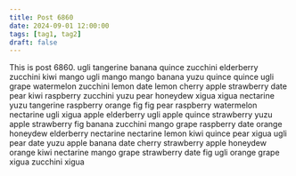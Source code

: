 ```yaml
---
title: Post 6860
date: 2024-09-01 12:00:00
tags: [tag1, tag2]
draft: false
---
```

This is post 6860.
ugli
tangerine
banana
quince
zucchini
elderberry
zucchini
kiwi
mango
ugli
mango
mango
banana
yuzu
quince
quince
ugli
grape
watermelon
zucchini
lemon
date
lemon
cherry
apple
strawberry
date
pear
kiwi
raspberry
zucchini
yuzu
pear
honeydew
xigua
xigua
nectarine
yuzu
tangerine
raspberry
orange
fig
fig
pear
raspberry
watermelon
nectarine
ugli
xigua
apple
elderberry
ugli
apple
quince
strawberry
yuzu
apple
strawberry
fig
banana
zucchini
mango
grape
raspberry
date
orange
honeydew
elderberry
nectarine
nectarine
lemon
kiwi
quince
pear
xigua
ugli
pear
date
yuzu
apple
banana
date
cherry
strawberry
apple
honeydew
orange
kiwi
nectarine
mango
grape
strawberry
date
fig
ugli
orange
grape
xigua
zucchini
xigua
